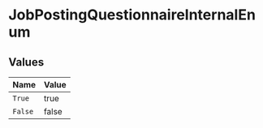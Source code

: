 # JobPostingQuestionnaireInternalEnum


## Values

| Name    | Value   |
| ------- | ------- |
| `True`  | true    |
| `False` | false   |